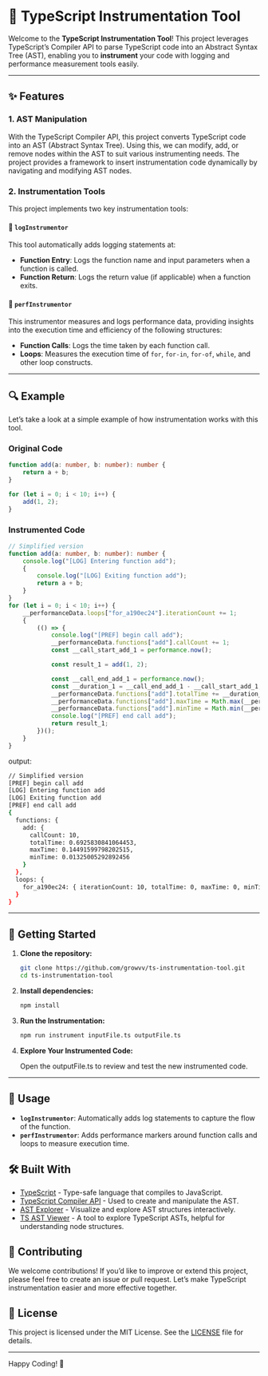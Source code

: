 # 🔧 TypeScript Instrumentation Tool

Welcome to the **TypeScript Instrumentation Tool**! This project leverages TypeScript’s Compiler API to parse TypeScript code into an Abstract Syntax Tree (AST), enabling you to **instrument** your code with logging and performance measurement tools easily.

---

## ✨ Features

### 1. AST Manipulation
With the TypeScript Compiler API, this project converts TypeScript code into an AST (Abstract Syntax Tree). Using this, we can modify, add, or remove nodes within the AST to suit various instrumenting needs. The project provides a framework to insert instrumentation code dynamically by navigating and modifying AST nodes.

### 2. Instrumentation Tools
This project implements two key instrumentation tools:

#### 🔹 `logInstrumentor`
This tool automatically adds logging statements at:
- **Function Entry**: Logs the function name and input parameters when a function is called.
- **Function Return**: Logs the return value (if applicable) when a function exits.

#### 🔹 `perfInstrumentor`
This instrumentor measures and logs performance data, providing insights into the execution time and efficiency of the following structures:
- **Function Calls**: Logs the time taken by each function call.
- **Loops**: Measures the execution time of `for`, `for-in`, `for-of`, `while`, and other loop constructs.

---

## 🔍 Example

Let’s take a look at a simple example of how instrumentation works with this tool.

### Original Code
```typescript
function add(a: number, b: number): number {
    return a + b;
}

for (let i = 0; i < 10; i++) {
    add(1, 2);
}
```

### Instrumented Code
```typescript
// Simplified version
function add(a: number, b: number): number {
    console.log("[LOG] Entering function add");
    {
        console.log("[LOG] Exiting function add");
        return a + b;
    }
}
for (let i = 0; i < 10; i++) {
    __performanceData.loops["for_a190ec24"].iterationCount += 1;
    {
        (() => {
            console.log("[PREF] begin call add");
            __performanceData.functions["add"].callCount += 1;
            const __call_start_add_1 = performance.now();

            const result_1 = add(1, 2);

            const __call_end_add_1 = performance.now();
            const __duration_1 = __call_end_add_1 - __call_start_add_1;
            __performanceData.functions["add"].totalTime += __duration_1;
            __performanceData.functions["add"].maxTime = Math.max(__performanceData.functions["add"].maxTime, __duration_1);
            __performanceData.functions["add"].minTime = Math.min(__performanceData.functions["add"].minTime, __duration_1);
            console.log("[PREF] end call add");
            return result_1;
        })();
    }
}

```

output:
```bash
// Simplified version
[PREF] begin call add
[LOG] Entering function add
[LOG] Exiting function add
[PREF] end call add
{
  functions: {
    add: {
      callCount: 10,
      totalTime: 0.6925830841064453,
      maxTime: 0.14491599798202515,
      minTime: 0.01325005292892456
    }
  },
  loops: {
    for_a190ec24: { iterationCount: 10, totalTime: 0, maxTime: 0, minTime: Infinity }
  }
}
```

---

## 🚀 Getting Started
1. **Clone the repository:**
   ```bash
   git clone https://github.com/growvv/ts-instrumentation-tool.git
   cd ts-instrumentation-tool
    ``` 

2. **Install dependencies:**
    ```bash
    npm install
    ```
3. **Run the Instrumentation:**
    ```bash
    npm run instrument inputFile.ts outputFile.ts
    ```

4. **Explore Your Instrumented Code:**

    Open the outputFile.ts to review and test the new instrumented code.


---

## 📖 Usage

- **`logInstrumentor`**: Automatically adds log statements to capture the flow of the function.
- **`perfInstrumentor`**: Adds performance markers around function calls and loops to measure execution time.

## 🛠️ Built With

- [TypeScript](https://www.typescriptlang.org/) - Type-safe language that compiles to JavaScript.
- [TypeScript Compiler API](https://github.com/microsoft/TypeScript/wiki/Using-the-Compiler-API) - Used to create and manipulate the AST.
- [AST Explorer](https://astexplorer.net/) - Visualize and explore AST structures interactively.
- [TS AST Viewer](https://ts-ast-viewer.com/) - A tool to explore TypeScript ASTs, helpful for understanding node structures.


## 🤝 Contributing

We welcome contributions! If you’d like to improve or extend this project, please feel free to create an issue or pull request. Let’s make TypeScript instrumentation easier and more effective together.


## 📄 License

This project is licensed under the MIT License. See the [LICENSE](./LICENSE) file for details.

---

Happy Coding! 🚀
